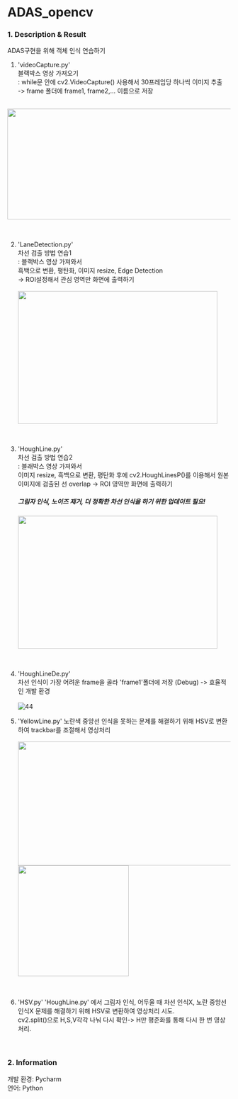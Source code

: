 # ADAS_opencv

### 1. Description & Result ###
ADAS구현을 위해 객체 인식 연습하기

1. 'videoCapture.py'  
블랙박스 영상 가져오기  
: while문 안에 cv2.VideoCapture() 사용해서 30프레임당 하나씩 이미지 추출  
-> frame 폴더에 frame1, frame2,... 이름으로 저장  
<br/>
<img src="https://user-images.githubusercontent.com/105180751/171773260-2b4b3fc0-b639-4654-9b85-b04a32858e6f.JPG" width="625" height="250"/></center>
<br/><br/><br/>

2. 'LaneDetection.py'  
차선 검출 방법 연습1  
: 블랙박스 영상 가져와서  
흑백으로 변환, 평탄화, 이미지 resize, Edge Detection  
-> ROI설정해서 관심 영역만 화면에 출력하기
<br/><br/>
<img src="https://user-images.githubusercontent.com/105180751/171774105-fb195b5e-1b9b-4263-bfca-56faac750745.JPG" width="450" height="300"/></center>
<br/><br/><br/>

3. 'HoughLine.py'  
차선 검출 방법 연습2  
: 블래박스 영상 가져와서  
이미지 resize, 흑백으로 변환, 평탄화 후에
cv2.HoughLinesP()를 이용해서 원본 이미지에 검출된 선 overlap 
-> ROI 영역만 화면에 출력하기
    ##### 그림자 인식, 노이즈 제거, 더 정확한 차선 인식을 하기 위한 업데이트 필요!
    <img src="https://user-images.githubusercontent.com/105180751/171773954-b024117b-d95d-4e4b-80b2-6a5fb9e7223c.JPG" width="450" height="300"/></center>
<br/><br/><br/>

4. 'HoughLineDe.py'  
차선 인식이 가장 어려운 frame을 골라 'frame1'폴더에 저장 (Debug) -> 효율적인 개발 환경 
<br/><br/>
![44](https://user-images.githubusercontent.com/105180751/171839198-578dac78-b5c3-4a74-822a-5173a1ad9064.JPG)


5. 'YellowLine.py'
노란색 중앙선 인식을 못하는 문제를 해결하기 위해 HSV로 변환하여 trackbar를 조절해서 영상처리
<br/><br/>
<img src="https://user-images.githubusercontent.com/105180751/172512349-519f2e48-41ee-4e5b-8f71-8efef85f12dd.JPG" width="700" height="280"/></center>
<img src="https://user-images.githubusercontent.com/105180751/172512440-d2e97924-675e-4edb-817e-39477057d9dd.JPG" width="250" height="250"/></center>
<br/><br/><br/>

6. 'HSV.py'
'HoughLine.py' 에서 그림자 인식, 어두울 때 차선 인식X, 노란 중앙선 인식X 문제를 해결하기 위해 HSV로 변환하여 영상처리 시도.  
cv2.split()으로 H,S,V각각 나눠 다시 확인-> H만 평준화를 통해 다시 한 번 영상 처리.
<br/><br/><br/>

### 2. Information ##
개발 환경: Pycharm  
언어: Python

